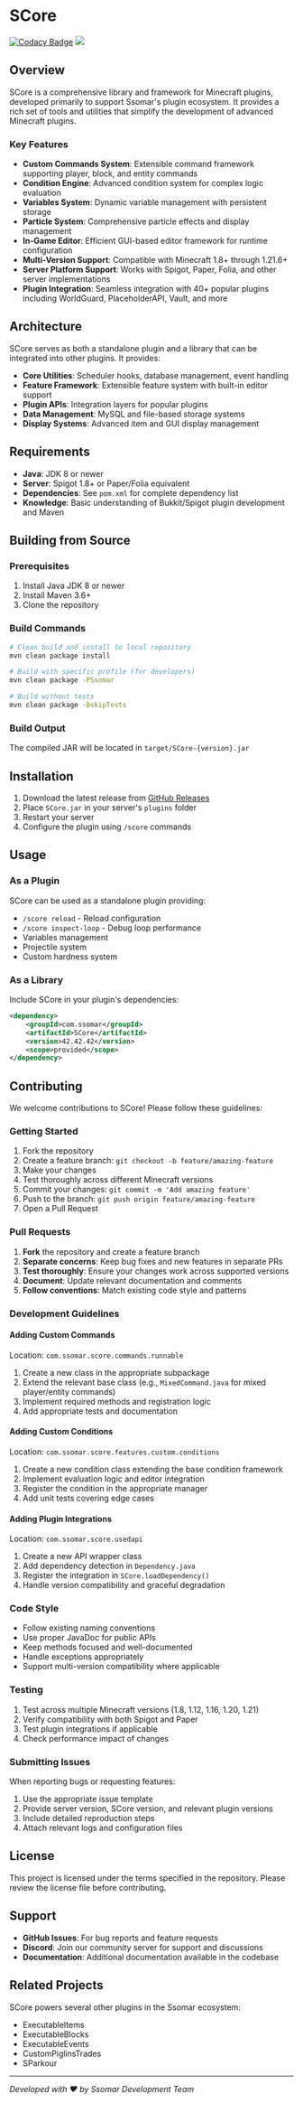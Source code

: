 # SCore

[![Codacy Badge](https://api.codacy.com/project/badge/Grade/7dfab7ca1a8e478e91098bd3a5f9d217)](https://app.codacy.com/gh/Ssomar-Developement/SCore?utm_source=github.com&utm_medium=referral&utm_content=Ssomar-Developement/SCore&utm_campaign=Badge_Grade_Settings)
[![](https://jitpack.io/v/Ssomar-Developement/SCore.svg)](https://jitpack.io/#Ssomar-Developement/SCore)

## Overview

SCore is a comprehensive library and framework for Minecraft plugins, developed primarily to support Ssomar's plugin ecosystem. It provides a rich set of tools and utilities that simplify the development of advanced Minecraft plugins.

### Key Features

- **Custom Commands System**: Extensible command framework supporting player, block, and entity commands
- **Condition Engine**: Advanced condition system for complex logic evaluation
- **Variables System**: Dynamic variable management with persistent storage
- **Particle System**: Comprehensive particle effects and display management
- **In-Game Editor**: Efficient GUI-based editor framework for runtime configuration
- **Multi-Version Support**: Compatible with Minecraft 1.8+ through 1.21.6+
- **Server Platform Support**: Works with Spigot, Paper, Folia, and other server implementations
- **Plugin Integration**: Seamless integration with 40+ popular plugins including WorldGuard, PlaceholderAPI, Vault, and more

## Architecture

SCore serves as both a standalone plugin and a library that can be integrated into other plugins. It provides:

- **Core Utilities**: Scheduler hooks, database management, event handling
- **Feature Framework**: Extensible feature system with built-in editor support
- **Plugin APIs**: Integration layers for popular plugins
- **Data Management**: MySQL and file-based storage systems
- **Display Systems**: Advanced item and GUI display management

## Requirements

- **Java**: JDK 8 or newer
- **Server**: Spigot 1.8+ or Paper/Folia equivalent
- **Dependencies**: See `pom.xml` for complete dependency list
- **Knowledge**: Basic understanding of Bukkit/Spigot plugin development and Maven

## Building from Source

### Prerequisites

1. Install Java JDK 8 or newer
2. Install Maven 3.6+
3. Clone the repository

### Build Commands

```bash
# Clean build and install to local repository
mvn clean package install

# Build with specific profile (for developers)
mvn clean package -PSsomar

# Build without tests
mvn clean package -DskipTests
```

### Build Output

The compiled JAR will be located in `target/SCore-{version}.jar`

## Installation

1. Download the latest release from [GitHub Releases](https://github.com/Ssomar-Developement/SCore/releases)
2. Place `SCore.jar` in your server's `plugins` folder
3. Restart your server
4. Configure the plugin using `/score` commands

## Usage

### As a Plugin

SCore can be used as a standalone plugin providing:
- `/score reload` - Reload configuration
- `/score inspect-loop` - Debug loop performance
- Variables management
- Projectile system
- Custom hardness system

### As a Library

Include SCore in your plugin's dependencies:

```xml
<dependency>
    <groupId>com.ssomar</groupId>
    <artifactId>SCore</artifactId>
    <version>42.42.42</version>
    <scope>provided</scope>
</dependency>
```

## Contributing

We welcome contributions to SCore! Please follow these guidelines:

### Getting Started

1. Fork the repository
2. Create a feature branch: `git checkout -b feature/amazing-feature`
3. Make your changes
4. Test thoroughly across different Minecraft versions
5. Commit your changes: `git commit -m 'Add amazing feature'`
6. Push to the branch: `git push origin feature/amazing-feature`
7. Open a Pull Request

### Pull Requests

1. **Fork** the repository and create a feature branch
2. **Separate concerns**: Keep bug fixes and new features in separate PRs
3. **Test thoroughly**: Ensure your changes work across supported versions
4. **Document**: Update relevant documentation and comments
5. **Follow conventions**: Match existing code style and patterns

### Development Guidelines

#### Adding Custom Commands

Location: `com.ssomar.score.commands.runnable`

1. Create a new class in the appropriate subpackage
2. Extend the relevant base class (e.g., `MixedCommand.java` for mixed player/entity commands)
3. Implement required methods and registration logic
4. Add appropriate tests and documentation

#### Adding Custom Conditions

Location: `com.ssomar.score.features.custom.conditions`

1. Create a new condition class extending the base condition framework
2. Implement evaluation logic and editor integration
3. Register the condition in the appropriate manager
4. Add unit tests covering edge cases

#### Adding Plugin Integrations

Location: `com.ssomar.score.usedapi`

1. Create a new API wrapper class
2. Add dependency detection in `Dependency.java`
3. Register the integration in `SCore.loadDependency()`
4. Handle version compatibility and graceful degradation

### Code Style

- Follow existing naming conventions
- Use proper JavaDoc for public APIs
- Keep methods focused and well-documented
- Handle exceptions appropriately
- Support multi-version compatibility where applicable

### Testing

1. Test across multiple Minecraft versions (1.8, 1.12, 1.16, 1.20, 1.21)
2. Verify compatibility with both Spigot and Paper
3. Test plugin integrations if applicable
4. Check performance impact of changes

### Submitting Issues

When reporting bugs or requesting features:

1. Use the appropriate issue template
2. Provide server version, SCore version, and relevant plugin versions
3. Include detailed reproduction steps
4. Attach relevant logs and configuration files

## License

This project is licensed under the terms specified in the repository. Please review the license file before contributing.

## Support

- **GitHub Issues**: For bug reports and feature requests
- **Discord**: Join our community server for support and discussions
- **Documentation**: Additional documentation available in the codebase

## Related Projects

SCore powers several other plugins in the Ssomar ecosystem:
- ExecutableItems
- ExecutableBlocks
- ExecutableEvents
- CustomPiglinsTrades
- SParkour

---

*Developed with ❤️ by Ssomar Development Team*
